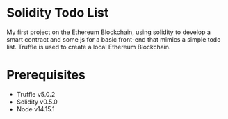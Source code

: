 # Solidity Todo List

My first project on the Ethereum Blockchain, using solidity to develop a smart contract and some js for a basic front-end that mimics a simple todo list. Truffle is used to create a local Ethereum Blockchain.


# Prerequisites

* Truffle v5.0.2
* Solidity v0.5.0
* Node v14.15.1
